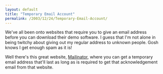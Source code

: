 ```yaml
---
layout: default
title: "Temporary Email Account"
permalink: /2003/12/24/Temporary-Email-Account/
---
```


<P>We've all been onto websites that require you to give an email address before you can download their demo software. I guess that I'm not alone in being twitchy about giving out my regular address to unknown people. Gosh knows I get enough spam as it is!</P>
<P>Well there's this great website, <A class="" href="http://www.mailinator.com/" target=_blank>Mailinator</A>, where you can get a temporary email address that'll last as long as is required to get that acknowledgement email from that website.</P>